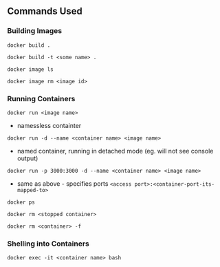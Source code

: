 ## Commands Used

### Building Images

`docker build .`

`docker build -t <some name> .`

`docker image ls`

`docker image rm <image id>`

### Running Containers

`docker run <image name>`

- namessless containter

`docker run -d --name <container name> <image name>`

- named container, running in detached mode (eg. will not see console output)

`docker run -p 3000:3000 -d --name <container name> <image name>`

- same as above - specifies ports `<access port>:<container-port-its-mapped-to>`

`docker ps`

`docker rm <stopped container>`

`docker rm <container> -f`

### Shelling into Containers

`docker exec -it <container name> bash`
